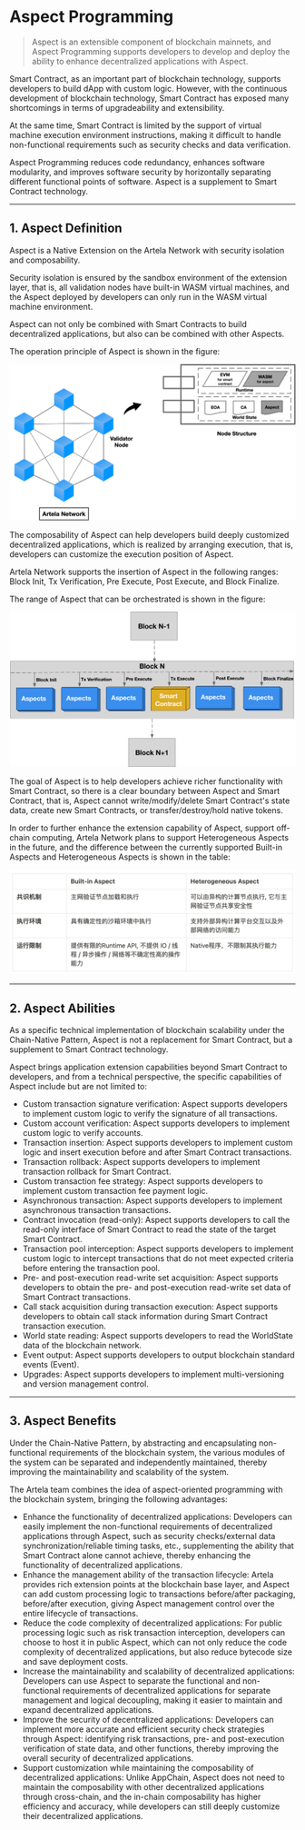 # Aspect Programming

> Aspect is an extensible component of blockchain mainnets, and Aspect Programming supports developers to develop and deploy the ability to enhance decentralized applications with Aspect.

Smart Contract, as an important part of blockchain technology, supports developers to build dApp with custom logic. However, with the continuous development of blockchain technology, Smart Contract has exposed many shortcomings in terms of upgradeability and extensibility. 

At the same time, Smart Contract is limited by the support of virtual machine execution environment instructions, making it difficult to handle non-functional requirements such as security checks and data verification.

Aspect Programming reduces code redundancy, enhances software modularity, and improves software security by horizontally separating different functional points of software. Aspect is a supplement to Smart Contract technology.

---

## 1. Aspect Definition

Aspect is a Native Extension on the Artela Network with security isolation and composability.

Security isolation is ensured by the sandbox environment of the extension layer, that is, all validation nodes have built-in WASM virtual machines, and the Aspect deployed by developers can only run in the WASM virtual machine environment.

Aspect can not only be combined with Smart Contracts to build decentralized applications, but also can be combined with other Aspects.

The operation principle of Aspect is shown in the figure:

![3](./img/3.png)

The composability of Aspect can help developers build deeply customized decentralized applications, which is realized by arranging execution, that is, developers can customize the execution position of Aspect.

Artela Network supports the insertion of Aspect in the following ranges: Block Init, Tx Verification, Pre Execute, Post Execute, and Block Finalize.

The range of Aspect that can be orchestrated is shown in the figure:

![4](./img/4.png)

The goal of Aspect is to help developers achieve richer functionality with Smart Contract, so there is a clear boundary between Aspect and Smart Contract, that is, Aspect cannot write/modify/delete Smart Contract's state data, create new Smart Contracts, or transfer/destroy/hold native tokens.

In order to further enhance the extension capability of Aspect, support off-chain computing, Artela Network plans to support Heterogeneous Aspects in the future, and the difference between the currently supported Built-in Aspects and Heterogeneous Aspects is shown in the table:

![5](./img/5.png)

---

## 2. Aspect Abilities

As a specific technical implementation of blockchain scalability under the Chain-Native Pattern, Aspect is not a replacement for Smart Contract, but a supplement to Smart Contract technology.

Aspect brings application extension capabilities beyond Smart Contract to developers, and from a technical perspective, the specific capabilities of Aspect include but are not limited to:

- Custom transaction signature verification: Aspect supports developers to implement custom logic to verify the signature of all transactions.
- Custom account verification: Aspect supports developers to implement custom logic to verify accounts.
- Transaction insertion: Aspect supports developers to implement custom logic and insert execution before and after Smart Contract transactions.
- Transaction rollback: Aspect supports developers to implement transaction rollback for Smart Contract.
- Custom transaction fee strategy: Aspect supports developers to implement custom transaction fee payment logic.
- Asynchronous transaction: Aspect supports developers to implement asynchronous transaction transactions.
- Contract invocation (read-only): Aspect supports developers to call the read-only interface of Smart Contract to read the state of the target Smart Contract.
- Transaction pool interception: Aspect supports developers to implement custom logic to intercept transactions that do not meet expected criteria before entering the transaction pool.
- Pre- and post-execution read-write set acquisition: Aspect supports developers to obtain the pre- and post-execution read-write set data of Smart Contract transactions.
- Call stack acquisition during transaction execution: Aspect supports developers to obtain call stack information during Smart Contract transaction execution.
- World state reading: Aspect supports developers to read the WorldState data of the blockchain network.
- Event output: Aspect supports developers to output blockchain standard events (Event).
- Upgrades: Aspect supports developers to implement multi-versioning and version management control.

---

## 3. Aspect Benefits

Under the Chain-Native Pattern, by abstracting and encapsulating non-functional requirements of the blockchain system, the various modules of the system can be separated and independently maintained, thereby improving the maintainability and scalability of the system.

The Artela team combines the idea of aspect-oriented programming with the blockchain system, bringing the following advantages:

- Enhance the functionality of decentralized applications: Developers can easily implement the non-functional requirements of decentralized applications through Aspect, such as security checks/external data synchronization/reliable timing tasks, etc., supplementing the ability that Smart Contract alone cannot achieve, thereby enhancing the functionality of decentralized applications.
- Enhance the management ability of the transaction lifecycle: Artela provides rich extension points at the blockchain base layer, and Aspect can add custom processing logic to transactions before/after packaging, before/after execution, giving Aspect management control over the entire lifecycle of transactions.
- Reduce the code complexity of decentralized applications: For public processing logic such as risk transaction interception, developers can choose to host it in public Aspect, which can not only reduce the code complexity of decentralized applications, but also reduce bytecode size and save deployment costs.
- Increase the maintainability and scalability of decentralized applications: Developers can use Aspect to separate the functional and non-functional requirements of decentralized applications for separate management and logical decoupling, making it easier to maintain and expand decentralized applications.
- Improve the security of decentralized applications: Developers can implement more accurate and efficient security check strategies through Aspect: identifying risk transactions, pre- and post-execution verification of state data, and other functions, thereby improving the overall security of decentralized applications.
- Support customization while maintaining the composability of decentralized applications: Unlike AppChain, Aspect does not need to maintain the composability with other decentralized applications through cross-chain, and the in-chain composability has higher efficiency and accuracy, while developers can still deeply customize their decentralized applications.
